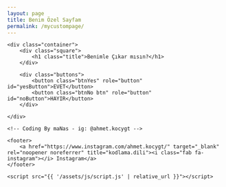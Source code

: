 ```yaml
---
layout: page
title: Benim Özel Sayfam
permalink: /mycustompage/
---
```


<!DOCTYPE html>
<html lang="tr">
<head>
    <meta charset="UTF-8">
    <meta name="viewport" content="width=device-width, initial-scale=1.0">
    <title>Benimle Çıkar Mısın?</title>
    <link rel="stylesheet" href="{{ '/assets/css/style.css' | relative_url }}">
    <link rel="stylesheet" href="https://cdnjs.cloudflare.com/ajax/libs/font-awesome/5.15.3/css/all.min.css"/>
</head>
<body>
    
    <div class="container">
        <div class="square">
            <h1 class="title">Benimle Çıkar mısın?</h1>
        </div>
       
        <div class="buttons">
            <button class="btnYes" role="button" id="yesButton">EVET</button>
            <button class="btnNo btn" role="button" id="noButton">HAYIR</button>
        </div>
    
    </div> 
        
    <!-- Coding By maNas - ig: @ahmet.kocygt -->

    <footer>
        <a href="https://www.instagram.com/ahmet.kocygt/" target="_blank" rel="noopener noreferrer" title="kodlama.dili"><i class="fab fa-instagram"></i> Instagram</a>
    </footer>

    <script src="{{ '/assets/js/script.js' | relative_url }}"></script>
</body> 
</html>
